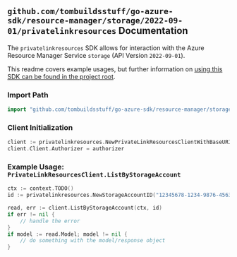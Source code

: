 
## `github.com/tombuildsstuff/go-azure-sdk/resource-manager/storage/2022-09-01/privatelinkresources` Documentation

The `privatelinkresources` SDK allows for interaction with the Azure Resource Manager Service `storage` (API Version `2022-09-01`).

This readme covers example usages, but further information on [using this SDK can be found in the project root](https://github.com/tombuildsstuff/go-azure-sdk/tree/main/docs).

### Import Path

```go
import "github.com/tombuildsstuff/go-azure-sdk/resource-manager/storage/2022-09-01/privatelinkresources"
```


### Client Initialization

```go
client := privatelinkresources.NewPrivateLinkResourcesClientWithBaseURI("https://management.azure.com")
client.Client.Authorizer = authorizer
```


### Example Usage: `PrivateLinkResourcesClient.ListByStorageAccount`

```go
ctx := context.TODO()
id := privatelinkresources.NewStorageAccountID("12345678-1234-9876-4563-123456789012", "example-resource-group", "storageAccountValue")

read, err := client.ListByStorageAccount(ctx, id)
if err != nil {
	// handle the error
}
if model := read.Model; model != nil {
	// do something with the model/response object
}
```
